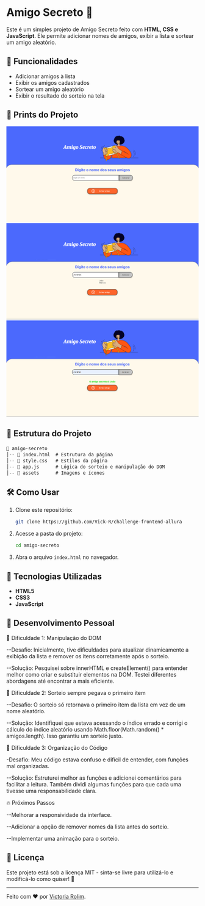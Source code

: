 # Amigo Secreto 🎁

Este é um simples projeto de Amigo Secreto feito com **HTML, CSS e JavaScript**. Ele permite adicionar nomes de amigos, exibir a lista e sortear um amigo aleatório.

## 🚀 Funcionalidades

- Adicionar amigos à lista
- Exibir os amigos cadastrados
- Sortear um amigo aleatório
- Exibir o resultado do sorteio na tela

## 📸 Prints do Projeto
![Tela inicial do projeto](assets/img1.png)
![Adicionando amigos a lista, exibindo a lista](assets/img2.png)
![Sorteio do amigo secreto!](assets/img3.png)


## 📂 Estrutura do Projeto

```
📁 amigo-secreto
│-- 📄 index.html  # Estrutura da página
│-- 📄 style.css   # Estilos da página
│-- 📄 app.js      # Lógica do sorteio e manipulação do DOM
│-- 📁 assets      # Imagens e ícones
```

## 🛠️ Como Usar

1. Clone este repositório:
   ```sh
   git clone https://github.com/Vick-R/challenge-frontend-allura
   ```
2. Acesse a pasta do projeto:
   ```sh
   cd amigo-secreto
   ```
3. Abra o arquivo `index.html` no navegador.

## 🔧 Tecnologias Utilizadas

- **HTML5**
- **CSS3**
- **JavaScript**

## 🧩 Desenvolvimento Pessoal

🔹 Dificuldade 1: Manipulação do DOM

--Desafio: Inicialmente, tive dificuldades para atualizar dinamicamente a exibição da lista e remover os itens corretamente após o sorteio.

--Solução: Pesquisei sobre innerHTML e createElement() para entender melhor como criar e substituir elementos na DOM. Testei diferentes abordagens até encontrar a mais eficiente.

🔹 Dificuldade 2: Sorteio sempre pegava o primeiro item

--Desafio: O sorteio só retornava o primeiro item da lista em vez de um nome aleatório.

--Solução: Identifiquei que estava acessando o índice errado e corrigi o cálculo do índice aleatório usando Math.floor(Math.random() * amigos.length). Isso garantiu um sorteio justo.

🔹 Dificuldade 3: Organização do Código

-Desafio: Meu código estava confuso e difícil de entender, com funções mal organizadas.

--Solução: Estruturei melhor as funções e adicionei comentários para facilitar a leitura. Também dividi algumas funções para que cada uma tivesse uma responsabilidade clara.

🔥 Próximos Passos

--Melhorar a responsividade da interface.

--Adicionar a opção de remover nomes da lista antes do sorteio.

--Implementar uma animação para o sorteio.


## 📜 Licença

Este projeto está sob a licença MIT - sinta-se livre para utilizá-lo e modificá-lo como quiser! 🎉

---

Feito com ❤️ por [Victoria Rolim](https://github.com/Vick-R/).
